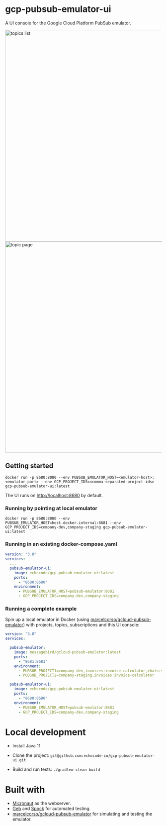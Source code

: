 
# gcp-pubsub-emulator-ui

A UI console for the Google Cloud Platform PubSub emulator.

<img width="680" alt="topics list" src="https://user-images.githubusercontent.com/629600/96189433-61e64c00-0f38-11eb-8fed-7aef70b9e399.png">

<img width="680" alt="topic page" src="https://user-images.githubusercontent.com/629600/96189532-8e9a6380-0f38-11eb-8b64-585591337bac.png">

## Getting started

```shell script
docker run -p 8680:8080 --env PUBSUB_EMULATOR_HOST=<emulator-host>:<emulator-port> --env GCP_PROJECT_IDS=<comma-separated-project-ids> gcp-pubsub-emulator-ui:latest
```

The UI runs on [http://localhost:8680](localhost:8680) by default.

### Running by pointing at local emulator

```shell script
docker run -p 8680:8080 --env PUBSUB_EMULATOR_HOST=host.docker.internal:8681 --env GCP_PROJECT_IDS=company-dev,company-staging gcp-pubsub-emulator-ui:latest
```

### Running in an existing docker-compose.yaml

```yaml
version: "3.8"
services:
  ...
  pubsub-emulator-ui:
    image: echocode/gcp-pubsub-emulator-ui:latest
    ports:
      - "8680:8680"
    environment:
      - PUBSUB_EMULATOR_HOST=pubsub-emulator:8681
      - GCP_PROJECT_IDS=company-dev,company-staging
```


### Running a complete example

Spin up a local emulator in Docker (using [marcelcorso/gcloud-pubsub-emulator](https://github.com/marcelcorso/gcloud-pubsub-emulator)) with projects, topics, subscriptions and this UI console:

```yaml
version: "3.8"
services:

  pubsub-emulator:
    image: messagebird/gcloud-pubsub-emulator:latest
    ports:
      - "8681:8681"
    environment:
      - PUBSUB_PROJECT1=company-dev,invoices:invoice-calculator,chats:slack-out:irc-out,notifications
      - PUBSUB_PROJECT2=company-staging,invoices:invoice-calculator

  pubsub-emulator-ui:
    image: echocode/gcp-pubsub-emulator-ui:latest
    ports:
      - "8680:8680"
    environment:
      - PUBSUB_EMULATOR_HOST=pubsub-emulator:8681
      - GCP_PROJECT_IDS=company-dev,company-staging
```

# Local development

* Install Java 11

* Clone the project: `git@github.com:echocode-io/gcp-pubsub-emulator-ui.git`

* Build and run tests: `./gradlew clean build`

# Built with

* [Micronaut](https://micronaut.io/) as the webserver.
* [Geb](https://gebish.org/) and [Spock](http://spockframework.org/) for automated testing.
* [marcelcorso/gcloud-pubsub-emulator](https://github.com/marcelcorso/gcloud-pubsub-emulator) for simulating and testing the emulator.
